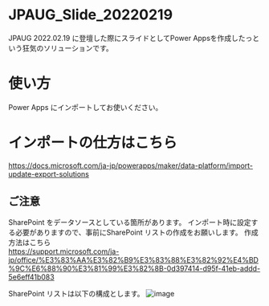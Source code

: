 # JPAUG_Slide_20220219
JPAUG 2022.02.19 に登壇した際にスライドとしてPower Appsを作成したっという狂気のソリューションです。

# 使い方
Power Apps にインポートしてお使いください。

# インポートの仕方はこちら
https://docs.microsoft.com/ja-jp/powerapps/maker/data-platform/import-update-export-solutions

## ご注意
SharePoint をデータソースとしている箇所があります。
インポート時に設定する必要がありますので、事前にSharePoint リストの作成をお願いします。
作成方法はこちら <br>
https://support.microsoft.com/ja-jp/office/%E3%83%AA%E3%82%B9%E3%83%88%E3%82%92%E4%BD%9C%E6%88%90%E3%81%99%E3%82%8B-0d397414-d95f-41eb-addd-5e6eff41b083

SharePoint リストは以下の構成とします。
![image](https://user-images.githubusercontent.com/96101315/154794056-bc8aa2bc-d8ee-43d1-82e9-58c554fc0d6c.png)


